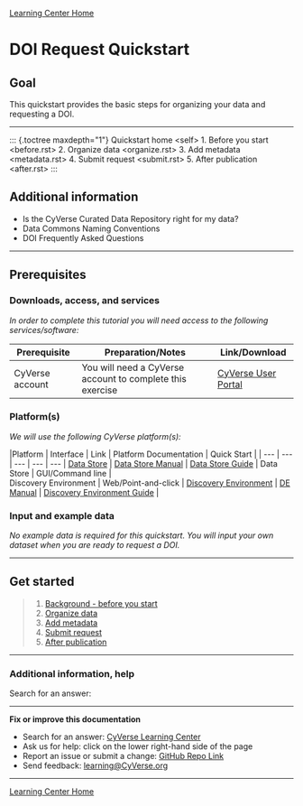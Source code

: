 [Learning Center Home](http://learning.cyverse.org/)

# DOI Request Quickstart

## Goal

This quickstart provides the basic steps for organizing your data and
requesting a DOI.

------------------------------------------------------------------------

::: {.toctree maxdepth="1"}
Quickstart home \<self\> 1. Before you start \<before.rst\> 2. Organize
data \<organize.rst\> 3. Add metadata \<metadata.rst\> 4. Submit request
\<submit.rst\> 5. After publication \<after.rst\>
:::

## Additional information
- Is the CyVerse Curated Data Repository right for my data?
- Data Commons Naming Conventions
- DOI Frequently Asked Questions


------------------------------------------------------------------------

## Prerequisites

### Downloads, access, and services

*In order to complete this tutorial you will need access to the
following services/software:*

| Prerequisite | Preparation/Notes | Link/Download |
| --- | --- | --- |
| CyVerse account | You will need a CyVerse account to complete this exercise | [CyVerse User Portal](https://user.cyverse.org/) |

### Platform(s)

*We will use the following CyVerse platform(s):*

|Platform | Interface | Link | Platform Documentation | Quick Start |
| --- | --- | --- | --- | --- | [Data Store](https://cyverse.org/data-store) | [Data Store Manual](https://cyverse.atlassian.net/wiki/spaces/DS/overview) | [Data Store Guide](https://learning.cyverse.org/projects/data_store_guide/en/latest/) |
  Data Store | GUI/Command line |                                    
  Discovery Environment | Web/Point-and-click | [Discovery Environment](https://de.cyverse.org/) | [DE Manual](https://cyverse.atlassian.net/wiki/spaces/DEmanual/overview) | [Discovery Environment Guide](https://learning.cyverse.org/projects/discovery-environment-guide/en/latest/) |

### Input and example data

*No example data is required for this quickstart. You will input your
own dataset when you are ready to request a DOI.*

------------------------------------------------------------------------

## Get started

> 1.  [Background - before you start](before.html)
> 2.  [Organize data](organize.html)
> 3.  [Add metadata](metadata.html)
> 4.  [Submit request](submit.html)
> 5.  [After publication](after.html)

------------------------------------------------------------------------

### Additional information, help

Search for an answer:

------------------------------------------------------------------------

**Fix or improve this documentation**

-   Search for an answer: [CyVerse Learning Center](https://learning.cyverse.org/en/latest/)
-   Ask us for help: click on the lower right-hand side of the page
-   Report an issue or submit a change: [GitHub Repo Link](https://github.com/CyVerse-learning-materials/DOI_request_quickstart/tree/mkdocs)
-   Send feedback: [learning@CyVerse.org](learning@CyVerse.org)

------------------------------------------------------------------------

[Learning Center Home](http://learning.cyverse.org/)
